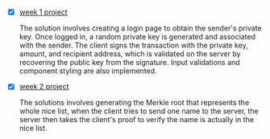 #

- [x] [week 1 project](/ecdsa-node/)
  
  The solution involves creating a login page to obtain the sender's private key. Once logged in, a random private key is generated and associated with the sender. The client signs the transaction with the private key, amount, and recipient address, which is validated on the server by recovering the public key from the signature. Input validations and component styling are also implemented.

- [x] [week 2 project](/giftList/)

  The solutions involves generating the Merkle root that represents the whole nice list, when the client tries to send one name to the server, the server then takes the client's proof to verify the name is actually in the nice list.
